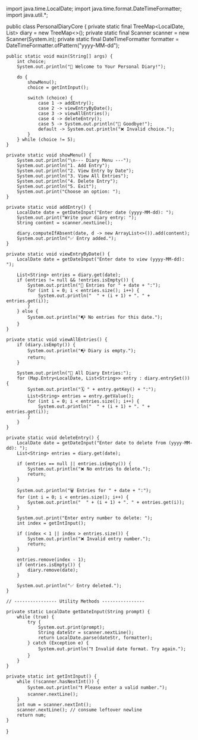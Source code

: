 import java.time.LocalDate;
import java.time.format.DateTimeFormatter;
import java.util.*;

public class PersonalDiaryCore {
    private static final TreeMap<LocalDate, List<String>> diary = new TreeMap<>();
    private static final Scanner scanner = new Scanner(System.in);
    private static final DateTimeFormatter formatter = DateTimeFormatter.ofPattern("yyyy-MM-dd");

    public static void main(String[] args) {
        int choice;
        System.out.println("📓 Welcome to Your Personal Diary!");

        do {
            showMenu();
            choice = getIntInput();

            switch (choice) {
                case 1 -> addEntry();
                case 2 -> viewEntryByDate();
                case 3 -> viewAllEntries();
                case 4 -> deleteEntry();
                case 5 -> System.out.println("👋 Goodbye!");
                default -> System.out.println("❌ Invalid choice.");
            }
        } while (choice != 5);
    }

    private static void showMenu() {
        System.out.println("\n--- Diary Menu ---");
        System.out.println("1. Add Entry");
        System.out.println("2. View Entry by Date");
        System.out.println("3. View All Entries");
        System.out.println("4. Delete Entry");
        System.out.println("5. Exit");
        System.out.print("Choose an option: ");
    }

    private static void addEntry() {
        LocalDate date = getDateInput("Enter date (yyyy-MM-dd): ");
        System.out.print("Write your diary entry: ");
        String content = scanner.nextLine();

        diary.computeIfAbsent(date, d -> new ArrayList<>()).add(content);
        System.out.println("✅ Entry added.");
    }

    private static void viewEntryByDate() {
        LocalDate date = getDateInput("Enter date to view (yyyy-MM-dd): ");

        List<String> entries = diary.get(date);
        if (entries != null && !entries.isEmpty()) {
            System.out.println("📅 Entries for " + date + ":");
            for (int i = 0; i < entries.size(); i++) {
                System.out.println("  " + (i + 1) + ". " + entries.get(i));
            }
        } else {
            System.out.println("📭 No entries for this date.");
        }
    }

    private static void viewAllEntries() {
        if (diary.isEmpty()) {
            System.out.println("📭 Diary is empty.");
            return;
        }

        System.out.println("📖 All Diary Entries:");
        for (Map.Entry<LocalDate, List<String>> entry : diary.entrySet()) {
            System.out.println("🗓 " + entry.getKey() + ":");
            List<String> entries = entry.getValue();
            for (int i = 0; i < entries.size(); i++) {
                System.out.println("  " + (i + 1) + ". " + entries.get(i));
            }
        }
    }

    private static void deleteEntry() {
        LocalDate date = getDateInput("Enter date to delete from (yyyy-MM-dd): ");
        List<String> entries = diary.get(date);

        if (entries == null || entries.isEmpty()) {
            System.out.println("❌ No entries to delete.");
            return;
        }

        System.out.println("🗑 Entries for " + date + ":");
        for (int i = 0; i < entries.size(); i++) {
            System.out.println("  " + (i + 1) + ". " + entries.get(i));
        }

        System.out.print("Enter entry number to delete: ");
        int index = getIntInput();

        if (index < 1 || index > entries.size()) {
            System.out.println("❌ Invalid entry number.");
            return;
        }

        entries.remove(index - 1);
        if (entries.isEmpty()) {
            diary.remove(date);
        }

        System.out.println("✅ Entry deleted.");
    }

    // ---------------- Utility Methods ----------------

    private static LocalDate getDateInput(String prompt) {
        while (true) {
            try {
                System.out.print(prompt);
                String dateStr = scanner.nextLine();
                return LocalDate.parse(dateStr, formatter);
            } catch (Exception e) {
                System.out.println("❗ Invalid date format. Try again.");
            }
        }
    }

    private static int getIntInput() {
        while (!scanner.hasNextInt()) {
            System.out.println("❗ Please enter a valid number.");
            scanner.nextLine();
        }
        int num = scanner.nextInt();
        scanner.nextLine(); // consume leftover newline
        return num;
    }
}
